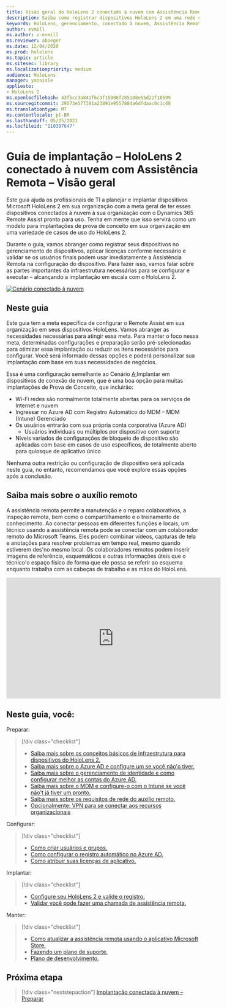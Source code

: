 ```yaml
---
title: Visão geral do HoloLens 2 conectado à nuvem com Assistência Remota
description: Saiba como registrar dispositivos HoloLens 2 em uma rede conectada à nuvem usando o Dynamics 365 Remote Assist.
keywords: HoloLens, gerenciamento, conectado à nuvem, Assistência Remota, AAD, Azure AD, MDM, Dispositivos móveis Gerenciamento de Dispositivos
author: evmill
ms.author: v-evmill
ms.reviewer: aboeger
ms.date: 12/04/2020
ms.prod: hololens
ms.topic: article
ms.sitesec: library
ms.localizationpriority: medium
audience: HoloLens
manager: yannisle
appliesto:
- HoloLens 2
ms.openlocfilehash: 43fbcc3a841f6c3f15006f285188e55d22f10599
ms.sourcegitcommit: 29573e577381a23891e9557884a6dfdaac0c1c48
ms.translationtype: MT
ms.contentlocale: pt-BR
ms.lasthandoff: 05/25/2021
ms.locfileid: "110397647"
---
```

# <a name="deployment-guide--cloud-connected-hololens-2-with-remote-assist--overview"></a>Guia de implantação – HoloLens 2 conectado à nuvem com Assistência Remota – Visão geral

Este guia ajuda os profissionais de TI a planejar e implantar dispositivos Microsoft HoloLens 2 em sua organização com a meta geral de ter esses dispositivos conectados à nuvem à sua organização com o Dynamics 365 Remote Assist pronto para uso. Tenha em mente que isso servirá como um modelo para implantações de prova de conceito em sua organização em uma variedade de casos de uso do HoloLens 2.

Durante o guia, vamos abranger como registrar seus dispositivos no gerenciamento de dispositivos, aplicar licenças conforme necessário e validar se os usuários finais podem usar imediatamente a Assistência Remota na configuração do dispositivo. Para fazer isso, vamos falar sobre as partes importantes da infraestrutura necessárias para se configurar e executar – alcançando a implantação em escala com o HoloLens 2.

[![Cenário conectado à nuvem ](./images/deployment-guides-revised-scenario-a.png)](./images/deployment-guides-revised-scenario-a.png#lightbox)
## <a name="in-this-guide"></a>Neste guia

Este guia tem a meta específica de configurar o Remote Assist em sua organização em seus dispositivos HoloLens. Vamos abranger as necessidades necessárias para atingir essa meta. Para manter o foco nessa meta, determinadas configurações e preparação serão pré-selecionadas para otimizar essa implantação ou reduzir os itens necessários para configurar. Você será informado dessas opções e poderá personalizar sua implantação com base em suas necessidades de negócios.

Essa é uma configuração semelhante ao Cenário [A:](https://docs.microsoft.com/hololens/common-scenarios#scenario-a)Implantar em dispositivos de conexão de nuvem, que é uma boa opção para muitas implantações de Prova de Conceito, que incluirão:

- Wi-Fi redes são normalmente totalmente abertas para os serviços de Internet e nuvem
- Ingressar no Azure AD com Registro Automático do MDM – MDM (Intune) Gerenciado
- Os usuários entrarão com sua própria conta corporativa (Azure AD)
  - Usuários individuais ou múltiplos por dispositivo com suporte
- Níveis variados de configurações de bloqueio de dispositivo são aplicadas com base em casos de uso específicos, de totalmente aberto para quiosque de aplicativo único



Nenhuma outra restrição ou configuração de dispositivo será aplicada neste guia, no entanto, recomendamos que você explore essas opções após a conclusão.

## <a name="learn-about-remote-assist"></a>Saiba mais sobre o auxílio remoto

A assistência remota permite a manutenção e o reparo colaborativos, a inspeção remota, bem como o compartilhamento e o treinamento de conhecimento. Ao conectar pessoas em diferentes funções e locais, um técnico usando a assistência remota pode se conectar com um colaborador remoto do Microsoft Teams. Eles podem combinar vídeos, capturas de tela e anotações para resolver problemas em tempo real, mesmo quando estiverem des&#39;no mesmo local. Os colaboradores remotos podem inserir imagens de referência, esquemáticos e outras informações úteis que o técnico&#39;o espaço físico de forma que ele possa se referir ao esquema enquanto trabalha com as cabeças de trabalho e as mãos do HoloLens.

<iframe width="560" height="315" src="https://www.youtube.com/embed/d3YT8j0yYl0" frameborder="0" allow="accelerometer; autoplay; clipboard-write; encrypted-media; gyroscope; picture-in-picture" allowfullscreen></iframe>

## <a name="in-this-guide-you-will"></a>Neste guia, você:

Preparar:

> [!div class="checklist"]
> - [Saiba mais sobre os conceitos básicos de infraestrutura para dispositivos do HoloLens 2.](hololens2-cloud-connected-prepare.md#infrastructure-essentials)
> - [Saiba mais sobre o Azure AD e configure um se você não&#39;o tiver.](hololens2-cloud-connected-prepare.md#azure-active-directory)
> - [Saiba mais sobre o gerenciamento de identidade e como configurar melhor as contas do Azure AD.](hololens2-cloud-connected-prepare.md#identity-management)
> - [Saiba mais sobre o MDM e configure-o com o Intune se você não&#39;t já tiver um pronto.](hololens2-cloud-connected-prepare.md#mobile-device-management)
> - [Saiba mais sobre os requisitos de rede do auxílio remoto.](hololens2-cloud-connected-prepare.md#network)
> - [Opcionalmente: VPN para se conectar aos recursos organizacionais](/hololens2-cloud-connected-prepare.md#optional-connect-your-hololens-to-vpn)

Configurar:

> [!div class="checklist"]
> - [Como criar usuários e grupos.](hololens2-cloud-connected-configure.md#azure-users-and-groups)
> - [Como configurar o registro automático no Azure AD.](hololens2-cloud-connected-configure.md#auto-enrollment-on-hololens-2)
> - [Como atribuir suas licenças de aplicativo.](hololens2-cloud-connected-configure.md#application-licenses)

Implantar:

> [!div class="checklist"]
> - [Configure seu HoloLens 2 e valide o registro.](hololens2-cloud-connected-deploy.md#enrollment-validation)
> - [Validar você pode fazer uma chamada de assistência remota.](hololens2-cloud-connected-deploy.md#remote-assist-call-validation)

Manter:

> [!div class="checklist"]
> - [Como atualizar a assistência remota usando o aplicativo Microsoft Store.](hololens2-cloud-connected-maintain.md#updates)
> - [Fazendo um plano de suporte.](hololens2-cloud-connected-maintain.md#support-plan)
> - [Plano de desenvolvimento.](hololens2-cloud-connected-maintain.md#development-plan)

## <a name="next-step"></a>Próxima etapa

> [!div class="nextstepaction"]
> [Implantação conectada à nuvem – Preparar](hololens2-cloud-connected-prepare.md)

